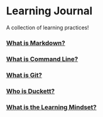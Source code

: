 # Learning Journal

A collection of learning practices! 

### [What is **Markdown?**](/markdown.md) 
### [What is **Command Line?**](/Command-line.md)
### [What is **Git?**](/Git.md)
### [Who is **Duckett?**](/Jon-Duckett.md)
### [What is the **Learning Mindset?**](/learning-mindset.md)
